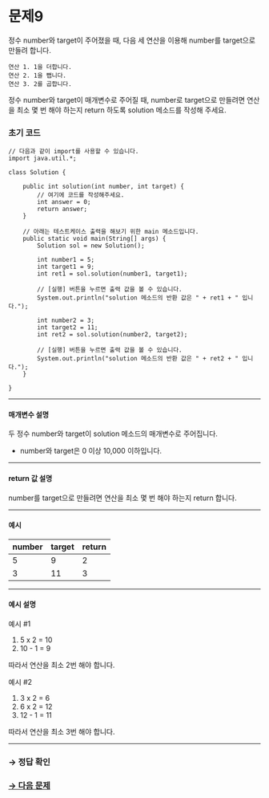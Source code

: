 # 문제9

정수 number와 target이 주어졌을 때, 다음 세 연산을 이용해 number를 target으로 만들려 합니다.

```
연산 1. 1을 더합니다.
연산 2. 1을 뺍니다.
연산 3. 2를 곱합니다.
```

정수 number와 target이 매개변수로 주어질 때, number로 target으로 만들려면 연산을 최소 몇 번 해야 하는지 return 하도록 solution 메소드를 작성해 주세요.

### 초기 코드

```
// 다음과 같이 import를 사용할 수 있습니다.
import java.util.*;

class Solution {

    public int solution(int number, int target) {
        // 여기에 코드를 작성해주세요.
        int answer = 0;
        return answer;
    }

    // 아래는 테스트케이스 출력을 해보기 위한 main 메소드입니다.
    public static void main(String[] args) {
        Solution sol = new Solution();        

        int number1 = 5;
        int target1 = 9;
        int ret1 = sol.solution(number1, target1);

        // [실행] 버튼을 누르면 출력 값을 볼 수 있습니다.
        System.out.println("solution 메소드의 반환 값은 " + ret1 + " 입니다.");

        int number2 = 3;
        int target2 = 11;
        int ret2 = sol.solution(number2, target2);

        // [실행] 버튼을 누르면 출력 값을 볼 수 있습니다.
        System.out.println("solution 메소드의 반환 값은 " + ret2 + " 입니다.");
    }
    
}
```

---

#### 매개변수 설명

두 정수 number와 target이 solution 메소드의 매개변수로 주어집니다.
* number와 target은 0 이상 10,000 이하입니다.

---

#### return 값 설명

number를 target으로 만들려면 연산을 최소 몇 번 해야 하는지 return 합니다.

---

#### 예시

| number |target|return |
|---|---|------|
| 5|9|2|
|3|11|3|

---
#### 예시 설명

예시 #1

1. 5 x 2 = 10
2. 10 - 1 = 9

따라서 연산을 최소 2번 해야 합니다.

예시 #2

1. 3 x 2 = 6
2. 6 x 2 = 12
3. 12 - 1 = 11

따라서 연산을 최소 3번 해야 합니다.

---

### → 정답 확인

### [→ 다음 문제](https://github.com/tnehf18/cosPro/blob/main/java/ex_1st_05/no_10/desc_10.md "cosPro 1급 Java 5차 10번 문제")
